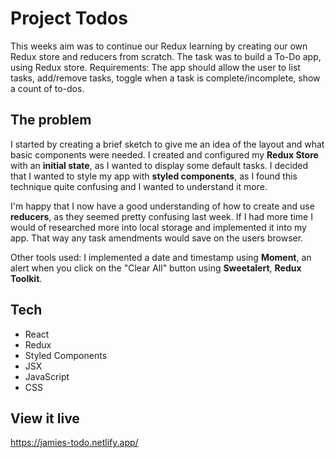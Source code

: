# Project Todos

This weeks aim was to continue our Redux learning by creating our own Redux store and reducers from scratch. The task was to build a To-Do app, using Redux store.
Requirements: The app should allow the user to list tasks, add/remove tasks, toggle when a task is complete/incomplete, show a count of to-dos.

## The problem

I started by creating a brief sketch to give me an idea of the layout and what basic components were needed.
I created and configured my **Redux Store** with an **initial state**, as I wanted to display some default tasks. I decided that I wanted to style my app with **styled components**, as I found this technique quite confusing and I wanted to understand it more.

I'm happy that I now have a good understanding of how to create and use **reducers**, as they seemed pretty confusing last week.
If I had more time I would of researched more into local storage and implemented it into my app. That way any task amendments would save on the users browser.

Other tools used: I implemented a date and timestamp using **Moment**, an alert when you click on the "Clear All" button using **Sweetalert**, **Redux Toolkit**.

## Tech

- React
- Redux
- Styled Components
- JSX
- JavaScript
- CSS

## View it live

https://jamies-todo.netlify.app/
